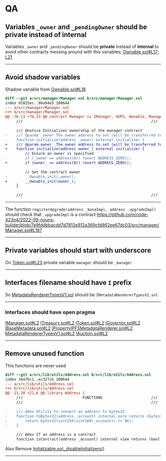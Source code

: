 # QA


## Variables `_owner` and `_pendingOwner` should be **private** instead of **internal**
Variables `_owner` and `_pendingOwner` should be **private** instead of **internal** to avoid other contracts messing around with this variables;
[Ownable.sol#L17-L21](https://github.com/code-423n4/2022-09-nouns-builder/blob/7e9fddbbacdd7d7812e912a369cfd862ee67dc03/src/lib/utils/Ownable.sol#L17-L21)

---

## Avoid shadow variables

Shadow variable from [Ownable.sol#L18](https://github.com/code-423n4/2022-09-nouns-builder/blob/7e9fddbbacdd7d7812e912a369cfd862ee67dc03/src/lib/utils/Ownable.sol#L18)

```diff
diff --git a/src/manager/Manager.sol b/src/manager/Manager.sol
index d1025ec..86a94e5 100644
--- a/src/manager/Manager.sol
+++ b/src/manager/Manager.sol
@@ -76,13 +76,13 @@ contract Manager is IManager, UUPS, Ownable, ManagerStorageV1 {
     ///                                                          ///
 
     /// @notice Initializes ownership of the manager contract
-    /// @param _owner The owner address to set (will be transferred to the Builder DAO once its deployed)
-    function initialize(address _owner) external initializer {
+    /// @param owner_ The owner address to set (will be transferred to the Builder DAO once its deployed)
+    function initialize(address owner_) external initializer {
         // Ensure an owner is specified
-        if (_owner == address(0)) revert ADDRESS_ZERO();
+        if (owner_ == address(0)) revert ADDRESS_ZERO();
 
         // Set the contract owner
-        __Ownable_init(_owner);
+        __Ownable_init(owner_);
     }
 
     ///                                                          ///
```


---


The function `registerUpgrade(address _baseImpl, address _upgradeImpl)` should check that `_upgradeImpl` is a contract
https://github.com/code-423n4/2022-09-nouns-builder/blob/7e9fddbbacdd7d7812e912a369cfd862ee67dc03/src/manager/Manager.sol#L187

---

## Private variables should start with underscore
On [Token.sol#L23](https://github.com/code-423n4/2022-09-nouns-builder/blob/7e9fddbbacdd7d7812e912a369cfd862ee67dc03/src/token/Token.sol#L23) private variable `manager` should be `_manager`

---

## Interfaces filename should have `I` prefix
So [MetadataRendererTypesV1.sol](https://github.com/code-423n4/2022-09-nouns-builder/blob/7e9fddbbacdd7d7812e912a369cfd862ee67dc03/src/token/metadata/types/MetadataRendererTypesV1.sol) should be `IMetadataRendererTypesV1.sol`


---

### Interfaces should have open pragma

[IManager.sol#L2](https://github.com/code-423n4/2022-09-nouns-builder/blob/7e9fddbbacdd7d7812e912a369cfd862ee67dc03/src/manager/IManager.sol#L2)
[ITreasury.sol#L2](https://github.com/code-423n4/2022-09-nouns-builder/blob/7e9fddbbacdd7d7812e912a369cfd862ee67dc03/src/governance/treasury/ITreasury.sol#L2)
[IToken.sol#L2](https://github.com/code-423n4/2022-09-nouns-builder/blob/7e9fddbbacdd7d7812e912a369cfd862ee67dc03/src/token/IToken.sol#L2)
[IGovernor.sol#L2](https://github.com/code-423n4/2022-09-nouns-builder/blob/7e9fddbbacdd7d7812e912a369cfd862ee67dc03/src/governance/governor/IGovernor.sol#L2)
[IBaseMetadata.sol#L2](https://github.com/code-423n4/2022-09-nouns-builder/blob/7e9fddbbacdd7d7812e912a369cfd862ee67dc03/src/token/metadata/interfaces/IBaseMetadata.sol#L2)
[IPropertyIPFSMetadataRenderer.sol#L2](https://github.com/code-423n4/2022-09-nouns-builder/blob/7e9fddbbacdd7d7812e912a369cfd862ee67dc03/src/token/metadata/interfaces/IPropertyIPFSMetadataRenderer.sol#L2)
[MetadataRendererTypesV1.sol#L2](https://github.com/code-423n4/2022-09-nouns-builder/blob/7e9fddbbacdd7d7812e912a369cfd862ee67dc03/src/token/metadata/types/MetadataRendererTypesV1.sol#L2)
[IAuction.sol#L2](https://github.com/code-423n4/2022-09-nouns-builder/blob/7e9fddbbacdd7d7812e912a369cfd862ee67dc03/src/auction/IAuction.sol#L2)

---

## Remove unused function
This functions are never used
```diff
diff --git a/src/lib/utils/Address.sol b/src/lib/utils/Address.sol
index 3447bc1..ec327cb 100644
--- a/src/lib/utils/Address.sol
+++ b/src/lib/utils/Address.sol
@@ -21,10 +21,6 @@ library Address {
     ///                           FUNCTIONS                      ///
     ///                                                          ///
 
-    /// @dev Utility to convert an address to bytes32
-    function toBytes32(address _account) internal pure returns (bytes32) {
-        return bytes32(uint256(uint160(_account)) << 96);
-    }
 
     /// @dev If an address is a contract
     function isContract(address _account) internal view returns (bool rv) {
```

Also Remove 
[Initializable.sol:_disableInitializers()](https://github.com/code-423n4/2022-09-nouns-builder/blob/7e9fddbbacdd7d7812e912a369cfd862ee67dc03/src/lib/utils/Initializable.sol#L74)


---
